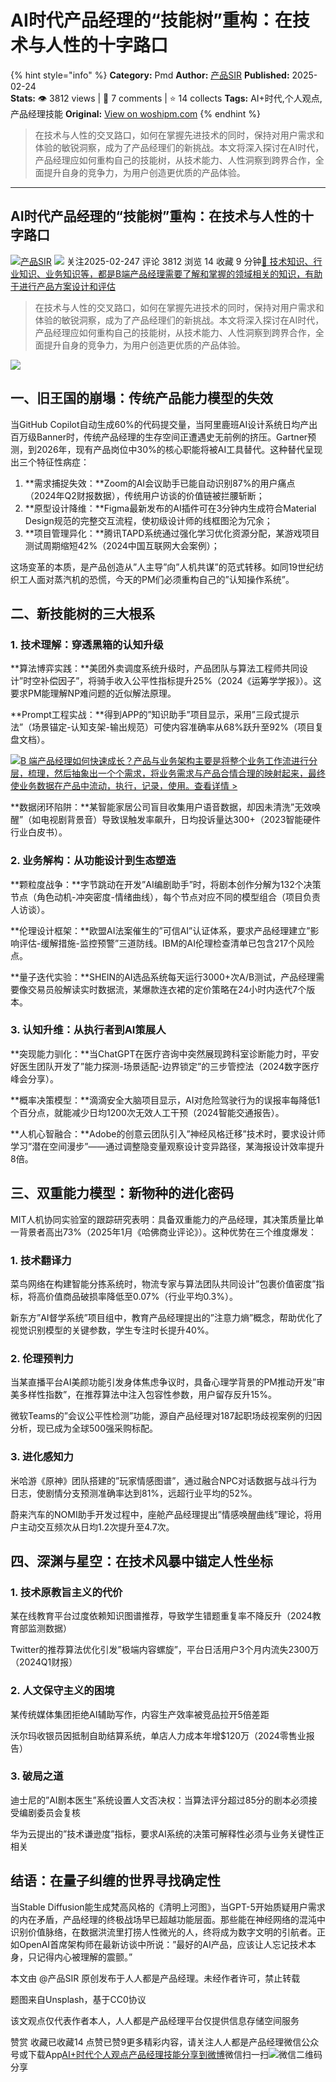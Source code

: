 # AI时代产品经理的“技能树”重构：在技术与人性的十字路口
{% hint style="info" %}
**Category:** Pmd
**Author:** [产品SIR](https://www.woshipm.com/u/1334197)
**Published:** 2025-02-24  
**Stats:** 👁️ 3812 views | 💬 7 comments | ⭐ 14 collects
**Tags:** AI+时代,个人观点,产品经理技能
**Original:** [View on woshipm.com](https://www.woshipm.com/pmd/6183966.html)
{% endhint %}
> 在技术与人性的交叉路口，如何在掌握先进技术的同时，保持对用户需求和体验的敏锐洞察，成为了产品经理们的新挑战。本文将深入探讨在AI时代，产品经理应如何重构自己的技能树，从技术能力、人性洞察到跨界合作，全面提升自身的竞争力，为用户创造更优质的产品体验。

---

## AI时代产品经理的“技能树”重构：在技术与人性的十字路口

[![](https://thirdwx.qlogo.cn/mmopen/ajNVdqHZLLCz4lPr05OeUwtEmBBVo75KjdJFtXOuXPyInAuooG9twPCXwicpNHATo4T8N56spIvicHnMVoqJiaYoA/132)](https://www.woshipm.com/u/1334197)[产品SIR](https://www.woshipm.com/u/1334197) ![](https://static.woshipm.com/tag/1101_1@2x.png) 关注2025-02-247 评论 3812 浏览 14 收藏 9 分钟[🔗 技术知识、行业知识、业务知识等，都是B端产品经理需要了解和掌握的领域相关的知识，有助于进行产品方案设计和评估](https://ke.qidianla.com/courses/bcpm)

> 在技术与人性的交叉路口，如何在掌握先进技术的同时，保持对用户需求和体验的敏锐洞察，成为了产品经理们的新挑战。本文将深入探讨在AI时代，产品经理应如何重构自己的技能树，从技术能力、人性洞察到跨界合作，全面提升自身的竞争力，为用户创造更优质的产品体验。

![](https://image.woshipm.com/2023/07/07/4732f132-1c97-11ee-94c6-00163e0b5ff3.jpg)

## 一、旧王国的崩塌：传统产品能力模型的失效

当GitHub Copilot自动生成60%的代码提交量，当阿里鹿班AI设计系统日均产出百万级Banner时，传统产品经理的生存空间正遭遇史无前例的挤压。Gartner预测，到2026年，现有产品岗位中30%的核心职能将被AI工具替代。这种替代呈现出三个特征性病症：

1.  **需求捕捉失效：**Zoom的AI会议助手已能自动识别87%的用户痛点（2024年Q2财报数据），传统用户访谈的价值链被拦腰斩断；
2.  **原型设计降维：**Figma最新发布的AI插件可在3分钟内生成符合Material Design规范的完整交互流程，使初级设计师的线框图沦为冗余；
3.  **项目管理异化：**腾讯TAPD系统通过强化学习优化资源分配，某游戏项目测试周期缩短42%（2024中国互联网大会案例）；

这场变革的本质，是产品创造从”人主导”向”人机共谋”的范式转移。如同19世纪纺织工人面对蒸汽机的恐慌，今天的PM们必须重构自己的”认知操作系统”。

## 二、新技能树的三大根系

### 1\. 技术理解：穿透黑箱的认知升级

**算法博弈实践：**美团外卖调度系统升级时，产品团队与算法工程师共同设计”时空补偿因子”，将骑手收入公平性指标提升25%（2024《运筹学学报》）。这要求PM能理解NP难问题的近似解法原理。

**Prompt工程实战：**得到APP的”知识助手”项目显示，采用”三段式提示法”（场景锚定-认知支架-输出规范）可使内容准确率从68%跃升至92%（项目复盘文档）。

[![](https://image.woshipm.com/2023/08/02/a53a469e-30e3-11ee-88e7-00163e0b5ff3.png)B 端产品经理如何快速成长？产品与业务架构主要是将整个业务工作流进行分层，梳理，然后抽象出一个个需求，将业务需求与产品合情合理的映射起来，最终使业务数据在产品中流动，执行，记录，使用。查看详情 >](https://ke.qidianla.com/courses/bcpm)

**数据闭环陷阱：**某智能家居公司盲目收集用户语音数据，却因未清洗”无效唤醒”（如电视剧背景音）导致误触发率飙升，日均投诉量达300+（2023智能硬件行业白皮书）。

### 2\. 业务解构：从功能设计到生态塑造

**颗粒度战争：**字节跳动在开发”AI编剧助手”时，将剧本创作分解为132个决策节点（角色动机-冲突密度-情绪曲线），每个节点对应不同的模型组合（项目负责人访谈）。

**伦理设计框架：**欧盟AI法案催生的”可信AI”认证体系，要求产品经理建立”影响评估-缓解措施-监控预警”三道防线。IBM的AI伦理检查清单已包含217个风险点。

**量子迭代实验：**SHEIN的AI选品系统每天运行3000+次A/B测试，产品经理需要像交易员般解读实时数据流，某爆款连衣裙的定价策略在24小时内迭代7个版本。

### 3\. 认知升维：从执行者到AI策展人

**突现能力驯化：**当ChatGPT在医疗咨询中突然展现跨科室诊断能力时，平安好医生团队开发了”能力探测-场景适配-边界锁定”的三步管控法（2024数字医疗峰会分享）。

**概率决策模型：**滴滴安全大脑项目显示，AI对危险驾驶行为的误报率每降低1个百分点，就能减少日均1200次无效人工干预（2024智能交通报告）。

**人机心智融合：**Adobe的创意云团队引入”神经风格迁移”技术时，要求设计师学习”潜在空间漫步”——通过调整隐变量观察设计变异路径，某海报设计效率提升8倍。

## 三、双重能力模型：新物种的进化密码

MIT人机协同实验室的跟踪研究表明：具备双重能力的产品经理，其决策质量比单一背景者高出73%（2025年1月《哈佛商业评论》）。这种优势在三个维度爆发：

### 1\. 技术翻译力

菜鸟网络在构建智能分拣系统时，物流专家与算法团队共同设计”包裹价值密度”指标，将高价值商品破损率降低至0.07%（行业平均0.3%）。

新东方”AI督学系统”项目组中，教育产品经理提出的”注意力熵”概念，帮助优化了视觉识别模型的关键参数，学生专注时长提升40%。

### 2\. 伦理预判力

当某直播平台AI美颜功能引发身体焦虑争议时，具备心理学背景的PM推动开发”审美多样性指数”，在推荐算法中注入包容性参数，用户留存反升15%。

微软Teams的”会议公平性检测”功能，源自产品经理对187起职场歧视案例的归因分析，现已成为全球500强采购标配。

### 3\. 进化感知力

米哈游《原神》团队搭建的”玩家情感图谱”，通过融合NPC对话数据与战斗行为日志，使剧情分支预测准确率达到81%，远超行业平均的52%。

蔚来汽车的NOMI助手开发过程中，座舱产品经理提出”情感唤醒曲线”理论，将用户主动交互频次从日均1.2次提升至4.7次。

## 四、深渊与星空：在技术风暴中锚定人性坐标

### 1\. 技术原教旨主义的代价

某在线教育平台过度依赖知识图谱推荐，导致学生错题重复率不降反升（2024教育部监测数据）

Twitter的推荐算法优化引发”极端内容螺旋”，平台日活用户3个月内流失2300万（2024Q1财报）

### 2\. 人文保守主义的困境

某传统媒体集团拒绝AI辅助写作，内容生产效率被竞品拉开5倍差距

沃尔玛收银员因抵制自助结算系统，单店人力成本年增$120万（2024零售业报告）

### 3\. 破局之道

迪士尼的”AI剧本医生”系统设置人文否决权：当算法评分超过85分的剧本必须接受编剧委员会复核

华为云提出的”技术谦逊度”指标，要求AI系统的决策可解释性必须与业务关键性正相关

## 结语：在量子纠缠的世界寻找确定性

当Stable Diffusion能生成梵高风格的《清明上河图》，当GPT-5开始质疑用户需求的内在矛盾，产品经理的终极战场早已超越功能层面。那些能在神经网络的混沌中识别价值脉络，在数据洪流里打捞人性微光的人，终将成为数字文明的引航者。正如OpenAI首席架构师在最新访谈中所说：”最好的AI产品，应该让人忘记技术本身，只记得内心被理解的震颤。”

本文由 @产品SIR 原创发布于人人都是产品经理。未经作者许可，禁止转载

题图来自Unsplash，基于CC0协议

该文观点仅代表作者本人，人人都是产品经理平台仅提供信息存储空间服务

赞赏 收藏已收藏14 点赞已赞9更多精彩内容，请关注人人都是产品经理微信公众号或下载App[AI+时代](https://www.woshipm.com/tag/ai%e6%97%b6%e4%bb%a3)[个人观点](https://www.woshipm.com/tag/%e4%b8%aa%e4%ba%ba%e8%a7%82%e7%82%b9)[产品经理技能](https://www.woshipm.com/tag/%e4%ba%a7%e5%93%81%e7%bb%8f%e7%90%86%e6%8a%80%e8%83%bd)[分享到微博](https://service.weibo.com/share/share.php?appkey=2775287854&title=AI时代产品经理的“技能树”重构：在技术与人性的十字路口&url=https://www.woshipm.com/pmd/6183966.html&pic=https://image.woshipm.com/2023/07/07/4732f132-1c97-11ee-94c6-00163e0b5ff3.jpg)微信扫一扫![微信二维码](https://api.pwmqr.com/qrcode/create/?url=https://www.woshipm.com/pmd/6183966.html)分享